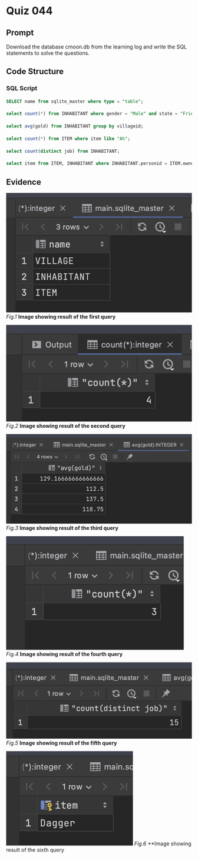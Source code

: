 # Quiz 044

## Prompt
Download the database cmoon.db from the learning log and write the SQL statements to solve the questions.

## Code Structure

### SQL Script
```.sql
SELECT name from sqlite_master where type = "table";

select count(*) from INHABITANT where gender = "Male" and state = "Friendly";

select avg(gold) from INHABITANT group by villageid;

select count(*) from ITEM where item like "A%";

select count(distinct job) from INHABITANT;

select item from ITEM, INHABITANT where INHABITANT.personid = ITEM.owner and INHABITANT.job = "Herbalist";
```

## Evidence

![](/Assets/Quiz044_EvidenceA.jpg)
*Fig.1* **Image showing result of the first query**

![](/Assets/Quiz044_EvidenceB.jpg)
*Fig.2* **Image showing result of the second query**

![](/Assets/Quiz044_EvidenceC.jpg)
*Fig.3* **Image showing result of the third query**

![](/Assets/Quiz044_EvidenceD.jpg)
*Fig.4* **Image showing result of the fourth query**

![](/Assets/Quiz044_EvidenceE.jpg)
*Fig.5* **Image showing result of the fifth query**

![](/Assets/Quiz044_EvidenceF.jpg)
*Fig.6* **Image showing result of the sixth query




